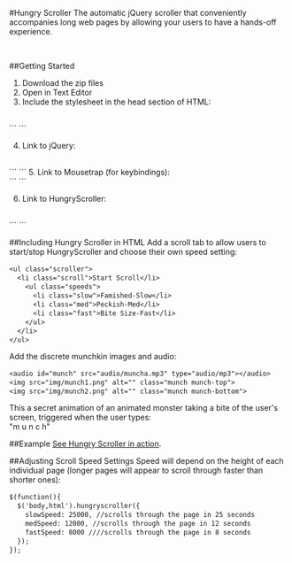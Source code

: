 #Hungry Scroller
The automatic jQuery scroller that conveniently accompanies long web pages by allowing your users to have a hands-off experience. 

<br>

##Getting Started
1. Download the zip files
2. Open in Text Editor
3. Include the stylesheet in the head section of HTML:
<br>
```
<link rel="stylesheet" type="text/css" href="css/jquery.hungryscroller.css">
```
      
4. Link to jQuery: 
<br> 
```
 <script type="text/javascript" src="https://ajax.googleapis.com/ajax/libs/jquery/1.10.2/jquery.min.js"></script>
```
5. Link to Mousetrap (for keybindings):
<br>
```
 <script type="text/javascript" src="js/mousetrap.min.js"></script>
```

6. Link to HungryScroller: 
<br>
```
 <script type="text/javascript" src="js/hungryscroller.js"></script> 
```      
<br>      
      
##Including Hungry Scroller in HTML
Add a scroll tab to allow users to start/stop HungryScroller and choose their own speed setting:
<br>

    <ul class="scroller">
      <li class="scroll">Start Scroll</li>
        <ul class="speeds">
          <li class="slow">Famished-Slow</li>
          <li class="med">Peckish-Med</li>
          <li class="fast">Bite Size-Fast</li>
        </ul>
      </li>
    </ul>
    
Add the discrete munchkin images and audio:
<br>

    <audio id="munch" src="audio/muncha.mp3" type="audio/mp3"></audio>
    <img src="img/munch1.png" alt="" class="munch munch-top">
    <img src="img/munch2.png" alt="" class="munch munch-bottom">
    
This a secret animation of an animated monster taking a bite of the user's screen, triggered when the user types: <br>"m u n c h"
<br>

##Example
[See Hungry Scroller in action](http://ivz.github.io/hungryscroller/).
<br>      
      
##Adjusting Scroll Speed Settings
Speed will depend on the height of each individual page (longer pages will appear to scroll through faster than shorter ones):
<br>

    $(function(){
	  $('body,html').hungryscroller({
	    slowSpeed: 25000, //scrolls through the page in 25 seconds
	    medSpeed: 12000, //scrolls through the page in 12 seconds
	    fastSpeed: 8000 ////scrolls through the page in 8 seconds
	  });
	});
	
<br>      
      






